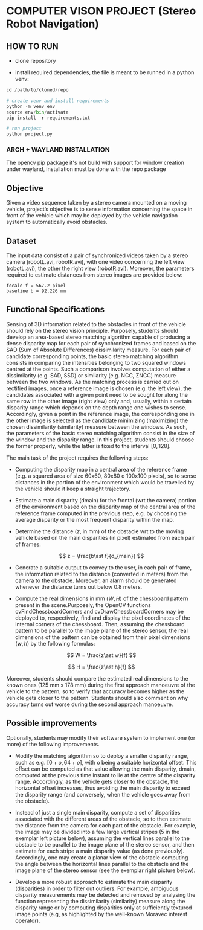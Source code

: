 # COMPUTER VISON PROJECT (Stereo Robot Navigation)

## HOW TO RUN 
    
- clone repository

- install required dependencies, the file is meant to be runned in a python venv:

```python
cd /path/to/cloned/repo

# create venv and install requirements
python -m venv env
source env/bin/activate
pip install -r requirements.txt

# run project
python project.py
```

### ARCH + WAYLAND INSTALLATION

The opencv pip package it's not build with support for window creation under wayland, installation must be done with the repo package

## Objective

Given a video sequence taken by a stereo camera mounted on a moving vehicle, project’s objective is to sense information concerning the space in front of the vehicle which may be deployed by the vehicle navigation system to automatically avoid obstacles.

## Dataset

The input data consist of a pair of synchronized videos taken by a stereo camera (robotL.avi, robotR.avi), with one video concerning the left view (robotL.avi), the other the right view (robotR.avi). Moreover, the parameters required to estimate distances from stereo images are provided below:

```
focale f = 567.2 pixel
baseline b = 92.226 mm
```

## Functional Specifications

Sensing of 3D information related to the obstacles in front of the vehicle should rely on the stereo vision principle. Purposely, students should develop an area-based stereo matching algorithm capable of producing a dense disparity map for each pair of synchronized frames and based on the SAD (Sum of Absolute Differences) dissimilarity measure.
For each pair of candidate corresponding points, the basic stereo matching algorithm consists in comparing the intensities belonging to two squared windows centred at the points. Such a comparison involves computation of either a dissimilarity (e.g. SAD, SSD) or similarity (e.g. NCC, ZNCC) measure between the two windows. As the matching process is carried out on rectified images, once a reference image is chosen (e.g. the left view), the candidates associated with a given point need to be sought for along the same row in the other image (right view) only and, usually, within a certain disparity range which depends on the depth range one wishes to sense.
Accordingly, given a point in the reference image, the corresponding one in the other image is selected as the candidate minimizing (maximizing) the chosen dissimilarity (similarity) measure between the windows. As such, the parameters of the basic stereo matching algorithm consist in the size of the window and the disparity range. In this project, students should choose the former properly, while the latter is fixed to the interval $[0, 128]$.

The main task of the project requires the following steps:

- Computing the disparity map in a central area of the reference frame (e.g. a squared area of size 60x60, 80x80 o 100x100 pixels), so to sense distances in the portion of the environment which would be travelled by the vehicle should it keep a straight trajectory.

- Estimate a main disparity (dmain) for the frontal (wrt the camera) portion of the environment based on the disparity map of the central area of the reference frame computed in the previous step, e.g. by choosing the average disparity or the most frequent disparity within the map.

- Determine the distance ($z$, in mm) of the obstacle wrt to the moving vehicle based on the main disparities (in pixel) estimated from each pair of frames:

$$
z = \frac{b\ast f}{d_{main}}
$$

- Generate a suitable output to convey to the user, in each pair of frame, the information related to the distance (converted in meters) from the camera to the obstacle. Moreover, an alarm should be generated whenever the distance turns out below 0.8 meters.

- Compute the real dimensions in mm $(W,H)$ of the chessboard pattern present in the scene.Purposely, the OpenCV functions cvFindChessboardCorners and cvDrawChessboardCorners may be deployed to, respectively, find and display the pixel coordinates of the internal corners of the chessboard. Then, assuming the chessboard pattern to be parallel to the image plane of the stereo sensor, the real dimensions of the pattern can be obtained from their pixel dimensions $(w,h)$ by the following formulas:

$$
W = \frac{z\ast w}{f}
$$

$$
H = \frac{z\ast h}{f}
$$

Moreover, students should compare the estimated real dimensions to the known ones (125 mm x 178 mm) during the first approach manoeuvre of the vehicle to the pattern, so to verify that accuracy becomes higher as the vehicle gets closer to the pattern. Students should also comment on why accuracy turns out worse during the second approach manoeuvre.

## Possible improvements

Optionally, students may modify their software system to implement one (or more) of the following improvements.

- Modify the matching algorithm so to deploy a smaller disparity range, such as e.g. $[0+o, 64+o]$, with o being a suitable horizontal offset. This offset can be computed as that value allowing the main disparity, dmain, computed at the previous time instant to lie at the centre of the disparity range. Accordingly, as the vehicle gets closer to the obstacle, the horizontal offset increases, thus avoiding the main disparity to exceed the disparity range (and conversely, when the vehicle goes away from the obstacle).

- Instead of just a single main disparity, compute a set of disparities associated with the different areas of the obstacle, so to then estimate the distance from the camera for each part of the obstacle. For example, the image may be divided into a few large vertical stripes (5 in the exemplar left picture below), assuming the vertical lines parallel to the obstacle to be parallel to the image plane of the stereo sensor, and then estimate for each stripe a main disparity value (as done previously). Accordingly, one may create a planar view of the obstacle computing the angle between the horizontal lines parallel to the obstacle and the image plane of the stereo sensor (see the exemplar right picture below).

- Develop a more robust approach to estimate the main disparity (disparities) in order to filter out outliers. For example, ambiguous disparity measurements may be detected and removed by analysing the function representing the dissimilarity (similarity) measure along the disparity range or by computing disparities only at sufficiently textured image points (e.g, as highlighted by the well-known Moravec interest operator).
